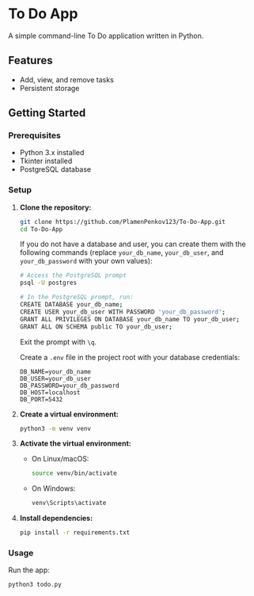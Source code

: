 # To Do App

A simple command-line To Do application written in Python.

## Features

- Add, view, and remove tasks
- Persistent storage

## Getting Started

### Prerequisites

- Python 3.x installed
- Tkinter installed
- PostgreSQL database

### Setup

1. **Clone the repository:**
    ```bash
    git clone https://github.com/PlamenPenkov123/To-Do-App.git
    cd To-Do-App
    ```

    If you do not have a database and user, you can create them with the following commands (replace `your_db_name`, `your_db_user`, and `your_db_password` with your own values):
    
    ```bash
    # Access the PostgreSQL prompt
    psql -U postgres

    # In the PostgreSQL prompt, run:
    CREATE DATABASE your_db_name;
    CREATE USER your_db_user WITH PASSWORD 'your_db_password';
    GRANT ALL PRIVILEGES ON DATABASE your_db_name TO your_db_user;
    GRANT ALL ON SCHEMA public TO your_db_user;
    ```

    Exit the prompt with `\q`.
    
    Create a `.env` file in the project root with your database credentials:
    ```
    DB_NAME=your_db_name
    DB_USER=your_db_user
    DB_PASSWORD=your_db_password
    DB_HOST=localhost
    DB_PORT=5432
    ```

2. **Create a virtual environment:**
    ```bash
    python3 -m venv venv
    ```

3. **Activate the virtual environment:**

    - On Linux/macOS:
      ```bash
      source venv/bin/activate
      ```
    - On Windows:
      ```bash
      venv\Scripts\activate
      ```

4. **Install dependencies:**
    ```bash
    pip install -r requirements.txt
    ```

### Usage

Run the app:
```bash
python3 todo.py
```
